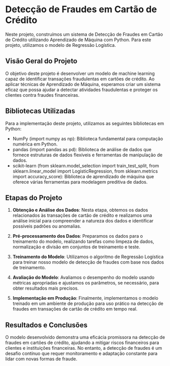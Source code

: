 # Detecção de Fraudes em Cartão de Crédito

Neste projeto, construímos um sistema de Detecção de Fraudes em Cartão de Crédito utilizando Aprendizado de Máquina com Python. Para este projeto, utilizamos o modelo de Regressão Logística.

## Visão Geral do Projeto

O objetivo deste projeto é desenvolver um modelo de machine learning capaz de identificar transações fraudulentas em cartões de crédito. Ao aplicar técnicas de Aprendizado de Máquina, esperamos criar um sistema eficaz que possa ajudar a detectar atividades fraudulentas e proteger os clientes contra fraudes financeiras.

## Bibliotecas Utilizadas

Para a implementação deste projeto, utilizamos as seguintes bibliotecas em Python:

- NumPy (import numpy as np): Biblioteca fundamental para computação numérica em Python.
- pandas (import pandas as pd): Biblioteca de análise de dados que fornece estruturas de dados flexíveis e ferramentas de manipulação de dados.
- scikit-learn (from sklearn.model_selection import train_test_split, from sklearn.linear_model import LogisticRegression, from sklearn.metrics import accuracy_score): Biblioteca de aprendizado de máquina que oferece várias ferramentas para modelagem preditiva de dados.

## Etapas do Projeto

1. **Obtenção e Análise dos Dados**: Nesta etapa, obtemos os dados relacionados às transações de cartão de crédito e realizamos uma análise inicial para compreender a natureza dos dados e identificar possíveis padrões ou anomalias.

2. **Pré-processamento dos Dados**: Preparamos os dados para o treinamento do modelo, realizando tarefas como limpeza de dados, normalização e divisão em conjuntos de treinamento e teste.

3. **Treinamento do Modelo**: Utilizamos o algoritmo de Regressão Logística para treinar nosso modelo de detecção de fraudes com base nos dados de treinamento.

4. **Avaliação do Modelo**: Avaliamos o desempenho do modelo usando métricas apropriadas e ajustamos os parâmetros, se necessário, para obter resultados mais precisos.

5. **Implementação em Produção**: Finalmente, implementamos o modelo treinado em um ambiente de produção para uso prático na detecção de fraudes em transações de cartão de crédito em tempo real.

## Resultados e Conclusões

O modelo desenvolvido demonstra uma eficácia promissora na detecção de fraudes em cartões de crédito, ajudando a mitigar riscos financeiros para clientes e instituições financeiras. No entanto, a detecção de fraudes é um desafio contínuo que requer monitoramento e adaptação constante para lidar com novas formas de fraude.
